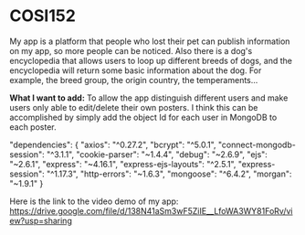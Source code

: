 # COSI152
My app is a platform that people who lost their pet can publish information on my app, so more people can be noticed. Also there is a dog's encyclopedia that allows users to loop up different breeds of dogs, and the encyclopedia will return some basic information about the dog. For example, the breed group, the origin country, the temperaments...

**What I want to add:** To allow the app distinguish different users and make users only able to edit/delete their own posters. I think this can be accomplished by simply add the object Id for each user in MongoDB to each poster.

"dependencies": {
    "axios": "^0.27.2",
    "bcrypt": "^5.0.1",
    "connect-mongodb-session": "^3.1.1",
    "cookie-parser": "~1.4.4",
    "debug": "~2.6.9",
    "ejs": "~2.6.1",
    "express": "~4.16.1",
    "express-ejs-layouts": "^2.5.1",
    "express-session": "^1.17.3",
    "http-errors": "~1.6.3",
    "mongoose": "^6.4.2",
    "morgan": "~1.9.1"
  }
  
Here is the link to the video demo of my app: https://drive.google.com/file/d/138N41aSm3wF5ZiIE__LfoWA3WY81FoRv/view?usp=sharing
